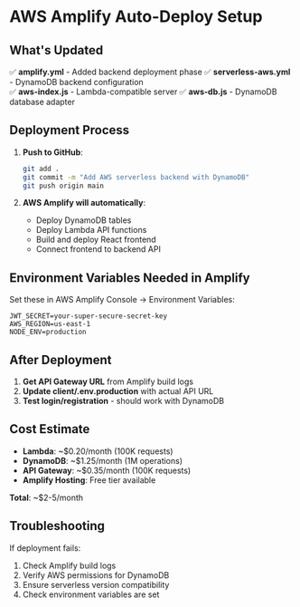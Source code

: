 # AWS Amplify Auto-Deploy Setup

## What's Updated

✅ **amplify.yml** - Added backend deployment phase
✅ **serverless-aws.yml** - DynamoDB backend configuration  
✅ **aws-index.js** - Lambda-compatible server
✅ **aws-db.js** - DynamoDB database adapter

## Deployment Process

1. **Push to GitHub**:
   ```bash
   git add .
   git commit -m "Add AWS serverless backend with DynamoDB"
   git push origin main
   ```

2. **AWS Amplify will automatically**:
   - Deploy DynamoDB tables
   - Deploy Lambda API functions
   - Build and deploy React frontend
   - Connect frontend to backend API

## Environment Variables Needed in Amplify

Set these in AWS Amplify Console → Environment Variables:

```
JWT_SECRET=your-super-secure-secret-key
AWS_REGION=us-east-1
NODE_ENV=production
```

## After Deployment

1. **Get API Gateway URL** from Amplify build logs
2. **Update client/.env.production** with actual API URL
3. **Test login/registration** - should work with DynamoDB

## Cost Estimate

- **Lambda**: ~$0.20/month (100K requests)
- **DynamoDB**: ~$1.25/month (1M operations)  
- **API Gateway**: ~$0.35/month (100K requests)
- **Amplify Hosting**: Free tier available

**Total**: ~$2-5/month

## Troubleshooting

If deployment fails:
1. Check Amplify build logs
2. Verify AWS permissions for DynamoDB
3. Ensure serverless version compatibility
4. Check environment variables are set